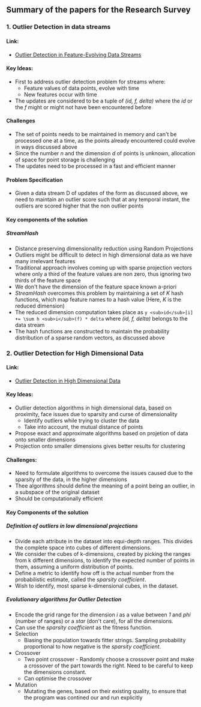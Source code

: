 ## Summary of the papers for the Research Survey

### 1. Outlier Detection in data streams
#### Link:
* [Outlier Detection in Feature-Evolving Data Streams](./p1963-manzoor.pdf)

#### Key Ideas:
* First to address outlier detection problem for streams where:
    - Feature values of data points, evolve with time
    - New features occur with time
* The updates are considered to be a tuple of *(id, f, delta)* where the *id* or the *f* might or might not have been encountered before

#### Challenges
* The set of points needs to be maintained in memory and can't be processed one at a time, as the points already encountered could evolve in ways discussed above
* Since the number *n* and the dimension *d* of points is unknown, allocation of space for point storage is challenging
* The updates need to be processed in a fast and efficient manner

#### Problem Specification
* Given a data stream D of updates of the form as discussed above, we need to maintain an outlier score such that at any temporal instant, the outliers are scored higher that the non outlier points

#### Key components of the solution
##### StreamHash
+ Distance preserving dimensionality reduction using Random Projections
+ Outliers might be difficult to detect in high dimensional data as we have many irrelevant features
+ Traditional approach involves coming up with sparse projection vectors where only a third of the feature values are non zero, thus ignoring two thirds of the feature space
+ We don't have the dimension of the feature space known a-priori
+ *StreamHash* overcomes this problem by maintaining a set of *K* hash functions, which map feature names to a hash value (Here, *K* is the reduced dimension)
+ The reduced dimension computation takes place as `y <sub>id</sub>[i] += \sum h <sub>i</sub>(f) * delta` where *(id, f, delta)* belongs to the data stream
+ The hash functions are constructed to maintain the probability distribution of a sparse random vectors, as discussed above

### 2. Outlier Detection for High Dimensional Data
#### Link:
* [Outlier Detection in High Dimensional Data](./Surveys/p37-aggarwal.pdf)

#### Key Ideas:
* Outlier detection algorithms in high dimensional data, based on proximity, face issues due to sparsity and curse of dimensionality
	* Identify outliers while trying to cluster the data
	* Take into account, the mutual distance of points
* Propose exact and approximate algorithms based on projetion of data onto smaller dimensions
* Projection onto smaller dimensions gives better results for clustering

#### Challenges:
* Need to formulate algorithms to overcome the issues caused due to the sparsity of the data, in the higher dimensions
* Thee algorithms should define the meaning of a point being an outlier, in a subspace of the original dataset
* Should be computationally efficient

#### Key Components of the solution
##### Definition of outliers in low dimensional projections
* Divide each attribute in the dataset into equi-depth ranges. This divides the complete space into cubes of different dimensions.
* We consider the cubes of k-dimensions, created by picking the ranges from k different dimensions, to identify the expected number of points in them, assuming a uniform distribution of points.
* Define a metric to identify how off is the actual number from the probabilistic estimate, called the *sparsity coefficient*.
* Wish to identify, most sparse k-dimensional cubes, in the dataset.

##### Evolutionary algorithms for Outlier Detection
* Encode the grid range for the dimension *i* as a value between *1* and *phi* (number of ranges) or a *star* (don't care), for all the dimensions.
* Can use the *sparsity coefficient* as the fitness function.
* Selection
	* Biasing the population towards fitter strings. Sampling probability proportional to how negative is the *sparsity coefficient*.
* Crossover
	* Two point crossover - Randomly choose a crossover point and make a crossover of the part towards the right. Need to be careful to keep the dimensions constant.
	* Can optimise the crossover
* Mutation
	* Mutating the genes, based on their existing quality, to ensure that the program was contined our and run explicitly
